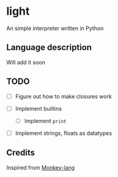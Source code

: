 # light
An simple interpreter written in Python

## Language description
Will add it soon

## TODO
- [ ] Figure out how to make closures work
- [ ] Implement builtins
  - [ ] Implement `print`
- [ ] Implement strings, floats as datatypes


## Credits
Inspired from [Monkey-lang](https://monkeylang.org/)

